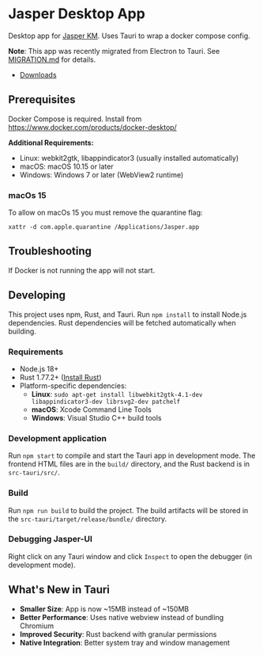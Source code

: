 # Jasper Desktop App
Desktop app for [Jasper KM](https://github.com/cjmalloy/jasper). Uses Tauri to wrap a docker compose config.  

**Note**: This app was recently migrated from Electron to Tauri. See [MIGRATION.md](MIGRATION.md) for details.

- [Downloads](https://github.com/cjmalloy/jasper-app/releases/latest)

## Prerequisites
Docker Compose is required. Install from https://www.docker.com/products/docker-desktop/

**Additional Requirements:**
- Linux: webkit2gtk, libappindicator3 (usually installed automatically)
- macOS: macOS 10.15 or later
- Windows: Windows 7 or later (WebView2 runtime)

### macOs 15
To allow on macOs 15 you must remove the quarantine flag:
```shell
xattr -d com.apple.quarantine /Applications/Jasper.app
```

## Troubleshooting
If Docker is not running the app will not start.

## Developing
This project uses npm, Rust, and Tauri. Run `npm install` to install Node.js dependencies. Rust dependencies will be fetched automatically when building.

### Requirements
- Node.js 18+
- Rust 1.77.2+ ([Install Rust](https://rustup.rs/))
- Platform-specific dependencies:
  - **Linux**: `sudo apt-get install libwebkit2gtk-4.1-dev libappindicator3-dev librsvg2-dev patchelf`
  - **macOS**: Xcode Command Line Tools
  - **Windows**: Visual Studio C++ build tools

### Development application

Run `npm start` to compile and start the Tauri app in development mode. The frontend HTML files are in the `build/` directory, and the Rust backend is in `src-tauri/src/`.

### Build

Run `npm run build` to build the project. The build artifacts will be stored in the `src-tauri/target/release/bundle/` directory.

### Debugging Jasper-UI

Right click on any Tauri window and click `Inspect` to open the debugger (in development mode).

## What's New in Tauri

- **Smaller Size**: App is now ~15MB instead of ~150MB
- **Better Performance**: Uses native webview instead of bundling Chromium
- **Improved Security**: Rust backend with granular permissions
- **Native Integration**: Better system tray and window management
